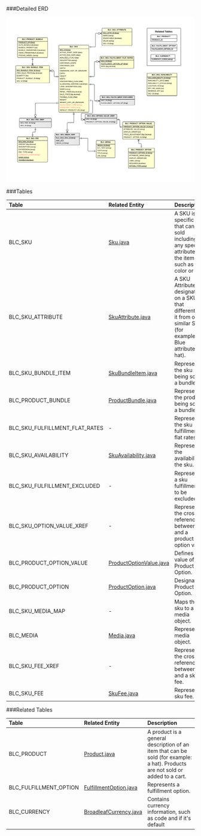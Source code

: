 

###Detailed ERD

[![Catalog Sku Detail](images/dataModel/CatalogSkuDetailedERD.png)](images/dataModel/CatalogSkuDetailedERD.png)

###Tables

| Table               | Related Entity    | Description                                         |
|:--------------------|:------------------|:----------------------------------------------------|
|BLC_SKU              | [Sku.java](http://javadoc.broadleafcommerce.org/current/framework/org/broadleafcommerce/core/catalog/domain/Sku.html)          | A SKU is a specific item that can be sold including any specific attributes of the item such as color or size.  |
|BLC_SKU_ATTRIBUTE    | [SkuAttribute.java](http://javadoc.broadleafcommerce.org/current/framework/org/broadleafcommerce/core/catalog/domain/SkuAttribute.html)          | A SKU Attribute is a designator on a SKU that differentiates it from other similar SKUs (for example: Blue attribute for hat).  |
|BLC_SKU_BUNDLE_ITEM  | [SkuBundleItem.java](http://javadoc.broadleafcommerce.org/current/framework/org/broadleafcommerce/core/catalog/domain/SkuBundleItem.html)          | Represents the sku being sold in a bundle.  |
|BLC_PRODUCT_BUNDLE   | [ProductBundle.java](http://javadoc.broadleafcommerce.org/current/framework/org/broadleafcommerce/core/catalog/domain/ProductBundle.html)          | Represents the product being sold in a bundle.  |
|BLC_SKU_FULFILLMENT_FLAT_RATES| - | Represents the sku fulfillment flat rates.  |
|BLC_SKU_AVAILABILITY | [SkuAvailability.java](http://javadoc.broadleafcommerce.org/current/framework/org/broadleafcommerce/core/inventory/domain/SkuAvailability.html)      | Represents the availability of the sku.  |
|BLC_SKU_FULFILLMENT_EXCLUDED| -   | Represents if a sku fulfillment is to be excluded.  |
|BLC_SKU_OPTION_VALUE_XREF   | -   | Represents the cross reference between sku and a product option value. |
|BLC_PRODUCT_OPTION_VALUE    | [ProductOptionValue.java](http://javadoc.broadleafcommerce.org/current/framework/org/broadleafcommerce/core/catalog/domain/ProductOptionValue.html)   | Defines the value of a Product Option.  |
|BLC_PRODUCT_OPTION    | [ProductOption.java](http://javadoc.broadleafcommerce.org/current/framework/org/broadleafcommerce/core/catalog/domain/ProductOption.html)         | Designates a Product Option.  |
|BLC_SKU_MEDIA_MAP    | -          | Maps the sku to a media object.  |
|BLC_MEDIA            | [Media.java](http://javadoc.broadleafcommerce.org/current/framework/org/broadleafcommerce/core/media/domain/Media.html)          | Represents a media object.  |
|BLC_SKU_FEE_XREF    | -           | Represents the cross reference between sku and a sku fee. |
|BLC_SKU_FEE    | [SkuFee.java](http://javadoc.broadleafcommerce.org/current/framework/org/broadleafcommerce/core/catalog/domain/SkuFee.html)   | Represents a sku fee.  |


###Related Tables

| Table               | Related Entity    | Description                                         |
|:--------------------|:------------------|:----------------------------------------------------|
|BLC_PRODUCT          | [Product.java](http://javadoc.broadleafcommerce.org/current/framework/org/broadleafcommerce/core/catalog/domain/Product.html)          | A product is a general description of an item that can be sold (for example: a hat). Products are not sold or added to a cart.  |
|BLC_FULFILLMENT_OPTION | [FulfillmentOption.java](http://javadoc.broadleafcommerce.org/current/framework/org/broadleafcommerce/core/order/domain/FulfillmentOption.html)        | Represents a fulfillment option.  |
|BLC_CURRENCY                | [BroadleafCurrency.java](http://javadoc.broadleafcommerce.org/current/common/org/broadleafcommerce/common/currency/domain/BroadleafCurrency.html)      | Contains currency information, such as code and if it's default  |
